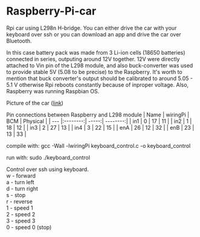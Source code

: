 # Raspberry-Pi-car
Rpi car using L298n H-bridge.
You can either drive the car with your keyboard over ssh or you can download an app and drive the car over Bluetooth.

In this case battery pack was made from 3 Li-ion cells (18650 batteries) connected in series, outputing around 12V together. 12V were directly attached to Vin pin of the L298 module, and also buck-converter was used to provide stable 5V (5.08 to be precise) to the Raspberry. It's worth to mention that buck converter's output should be calibrated to around 5.05 - 5.1 V otherwise Rpi reboots constantly because of inproper voltage. Also, Raspberry was running Raspbian OS.

Picture of the car (<a href="https://imgur.com/a/FI5trt0?fbclid=IwAR1l8s3ibRoFMvHX9asOz31bh5_jKTPcRrNeI7DT6ocMPM4hWfHQ9kSA5Qg" target="_blank">link<a/>)

Pin connections between Raspberry and L298 module
| Name | wiringPi | BCM	  | Physical |
| ---  |:--------:| -----:| --------:| 
| in1  | 0        | 17 	  | 11       |
| in2  | 1  	  | 18 	  | 12       | 
| in3  | 2  	  | 27 	  | 13       | 
| in4  | 3  	  | 22    | 15       |
| enA  | 26 	  | 12    | 32       | 
| enB  | 23 	  | 13    | 33       | 

compile with:
gcc -Wall -lwiringPi keyboard_control.c -o keyboard_control

run with:
sudo ./keyboard_control

Control over ssh using keyboard.<br>
w - forward<br>
a - turn left<br>
d - turn right<br>
s - stop<br>
r - reverse<br>
1 - speed 1<br>
2 - speed 2<br>
3 - speed 3<br>
0 - speed 0 (stop)<br>

